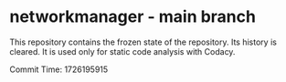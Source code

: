 # networkmanager - main branch

This repository contains the frozen state of the repository.
Its history is cleared. It is used only for static code
analysis with Codacy.

Commit Time: 1726195915
